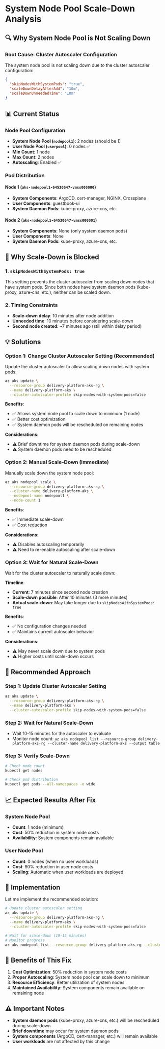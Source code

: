 # System Node Pool Scale-Down Analysis

## 🔍 **Why System Node Pool is Not Scaling Down**

### **Root Cause: Cluster Autoscaler Configuration**

The system node pool is not scaling down due to the cluster autoscaler configuration:

```json
{
  "skipNodesWithSystemPods": "true",
  "scaleDownDelayAfterAdd": "10m",
  "scaleDownUnneededTime": "10m"
}
```

## 📊 **Current Status**

### **Node Pool Configuration**
- **System Node Pool (`nodepool1`)**: 2 nodes (should be 1)
- **User Node Pool (`userpool`)**: 0 nodes ✅
- **Min Count**: 1 node
- **Max Count**: 2 nodes
- **Autoscaling**: Enabled ✅

### **Pod Distribution**

#### **Node 1** (`aks-nodepool1-64530647-vmss000000`)
- **System Components**: ArgoCD, cert-manager, NGINX, Crossplane
- **User Components**: guestbook-ui
- **System Daemon Pods**: kube-proxy, azure-cns, etc.

#### **Node 2** (`aks-nodepool1-64530647-vmss000001`)
- **System Components**: None (only system daemon pods)
- **User Components**: None
- **System Daemon Pods**: kube-proxy, azure-cns, etc.

## 🚫 **Why Scale-Down is Blocked**

### **1. `skipNodesWithSystemPods: true`**
This setting prevents the cluster autoscaler from scaling down nodes that have system pods. Since both nodes have system daemon pods (kube-proxy, azure-cns, etc.), neither can be scaled down.

### **2. Timing Constraints**
- **Scale-down delay**: 10 minutes after node addition
- **Unneeded time**: 10 minutes before considering scale-down
- **Second node created**: ~7 minutes ago (still within delay period)

## 💡 **Solutions**

### **Option 1: Change Cluster Autoscaler Setting (Recommended)**

Update the cluster autoscaler to allow scaling down nodes with system pods:

```bash
az aks update \
  --resource-group delivery-platform-aks-rg \
  --name delivery-platform-aks \
  --cluster-autoscaler-profile skip-nodes-with-system-pods=false
```

**Benefits**:
- ✅ Allows system node pool to scale down to minimum (1 node)
- ✅ Better cost optimization
- ✅ System daemon pods will be rescheduled on remaining nodes

**Considerations**:
- ⚠️ Brief downtime for system daemon pods during scale-down
- ⚠️ System daemon pods need to be rescheduled

### **Option 2: Manual Scale-Down (Immediate)**

Manually scale down the system node pool:

```bash
az aks nodepool scale \
  --resource-group delivery-platform-aks-rg \
  --cluster-name delivery-platform-aks \
  --nodepool-name nodepool1 \
  --node-count 1
```

**Benefits**:
- ✅ Immediate scale-down
- ✅ Cost reduction

**Considerations**:
- ⚠️ Disables autoscaling temporarily
- ⚠️ Need to re-enable autoscaling after scale-down

### **Option 3: Wait for Natural Scale-Down**

Wait for the cluster autoscaler to naturally scale down:

**Timeline**:
- **Current**: 7 minutes since second node creation
- **Scale-down possible**: After 10 minutes (3 more minutes)
- **Actual scale-down**: May take longer due to `skipNodesWithSystemPods: true`

**Benefits**:
- ✅ No configuration changes needed
- ✅ Maintains current autoscaler behavior

**Considerations**:
- ⚠️ May never scale down due to system pods
- ⚠️ Higher costs until scale-down occurs

## 🎯 **Recommended Approach**

### **Step 1: Update Cluster Autoscaler Setting**
```bash
az aks update \
  --resource-group delivery-platform-aks-rg \
  --name delivery-platform-aks \
  --cluster-autoscaler-profile skip-nodes-with-system-pods=false
```

### **Step 2: Wait for Natural Scale-Down**
- Wait 10-15 minutes for the autoscaler to evaluate
- Monitor node count: `az aks nodepool list --resource-group delivery-platform-aks-rg --cluster-name delivery-platform-aks --output table`

### **Step 3: Verify Scale-Down**
```bash
# Check node count
kubectl get nodes

# Check pod distribution
kubectl get pods --all-namespaces -o wide
```

## 📈 **Expected Results After Fix**

### **System Node Pool**
- **Count**: 1 node (minimum)
- **Cost**: 50% reduction in system node costs
- **Availability**: System components remain available

### **User Node Pool**
- **Count**: 0 nodes (when no user workloads)
- **Cost**: 90% reduction in user node costs
- **Scaling**: Automatic when user workloads are deployed

## 🔧 **Implementation**

Let me implement the recommended solution:

```bash
# Update cluster autoscaler setting
az aks update \
  --resource-group delivery-platform-aks-rg \
  --name delivery-platform-aks \
  --cluster-autoscaler-profile skip-nodes-with-system-pods=false

# Wait for scale-down (10-15 minutes)
# Monitor progress
az aks nodepool list --resource-group delivery-platform-aks-rg --cluster-name delivery-platform-aks --output table
```

## 🎉 **Benefits of This Fix**

1. **Cost Optimization**: 50% reduction in system node costs
2. **Proper Autoscaling**: System node pool can scale down to minimum
3. **Resource Efficiency**: Better utilization of system nodes
4. **Maintained Availability**: System components remain available on remaining node

## ⚠️ **Important Notes**

- **System daemon pods** (kube-proxy, azure-cns, etc.) will be rescheduled during scale-down
- **Brief downtime** may occur for system daemon pods
- **System components** (ArgoCD, cert-manager, etc.) will remain available
- **User workloads** are not affected by this change
